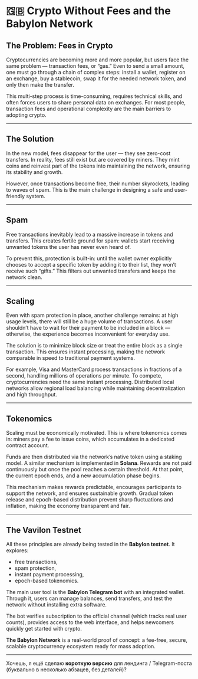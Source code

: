 # 🇬🇧 Crypto Without Fees and the Babylon Network

## The Problem: Fees in Crypto

Cryptocurrencies are becoming more and more popular, but users face the same problem — transaction fees, or “gas.” Even to send a small amount, one must go through a chain of complex steps: install a wallet, register on an exchange, buy a stablecoin, swap it for the needed network token, and only then make the transfer.

This multi-step process is time-consuming, requires technical skills, and often forces users to share personal data on exchanges. For most people, transaction fees and operational complexity are the main barriers to adopting crypto.

---

## The Solution

In the new model, fees disappear for the user — they see zero-cost transfers. In reality, fees still exist but are covered by miners. They mint coins and reinvest part of the tokens into maintaining the network, ensuring its stability and growth.

However, once transactions become free, their number skyrockets, leading to waves of spam. This is the main challenge in designing a safe and user-friendly system.

---

## Spam

Free transactions inevitably lead to a massive increase in tokens and transfers. This creates fertile ground for spam: wallets start receiving unwanted tokens the user has never even heard of.

To prevent this, protection is built-in: until the wallet owner explicitly chooses to accept a specific token by adding it to their list, they won’t receive such “gifts.” This filters out unwanted transfers and keeps the network clean.

---

## Scaling

Even with spam protection in place, another challenge remains: at high usage levels, there will still be a huge volume of transactions. A user shouldn’t have to wait for their payment to be included in a block — otherwise, the experience becomes inconvenient for everyday use.

The solution is to minimize block size or treat the entire block as a single transaction. This ensures instant processing, making the network comparable in speed to traditional payment systems.

For example, Visa and MasterCard process transactions in fractions of a second, handling millions of operations per minute. To compete, cryptocurrencies need the same instant processing. Distributed local networks allow regional load balancing while maintaining decentralization and high throughput.

---

## Tokenomics

Scaling must be economically motivated. This is where tokenomics comes in: miners pay a fee to issue coins, which accumulates in a dedicated contract account.

Funds are then distributed via the network’s native token using a staking model. A similar mechanism is implemented in **Solana**. Rewards are not paid continuously but once the pool reaches a certain threshold. At that point, the current epoch ends, and a new accumulation phase begins.

This mechanism makes rewards predictable, encourages participants to support the network, and ensures sustainable growth. Gradual token release and epoch-based distribution prevent sharp fluctuations and inflation, making the economy transparent and fair.

---

## The Vavilon Testnet

All these principles are already being tested in the **Babylon testnet**. It explores:

* free transactions,
* spam protection,
* instant payment processing,
* epoch-based tokenomics.

The main user tool is the **Babylon Telegram bot** with an integrated wallet. Through it, users can manage balances, send transfers, and test the network without installing extra software.

The bot verifies subscription to the official channel (which tracks real user counts), provides access to the web interface, and helps newcomers quickly get started with crypto.

**The Babylon Network** is a real-world proof of concept: a fee-free, secure, scalable cryptocurrency ecosystem ready for mass adoption.

---

Хочешь, я ещё сделаю **короткую версию** для лендинга / Telegram-поста (буквально в несколько абзацев, без деталей)?
